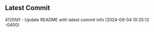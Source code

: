 
## Latest Commit
4125fd1 - Update README with latest commit info (2024-09-04 10:25:12 -0400) <Yunxi-Zhou>
